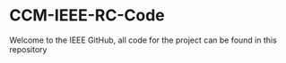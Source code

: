 # CCM-IEEE-RC-Code
Welcome to the IEEE GitHub, all code for the project can be found in this repository
